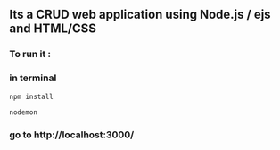 ## Its a CRUD web application using Node.js / ejs and HTML/CSS


### To run it :
### in terminal

```npm install```


```nodemon```


### go to http://localhost:3000/
